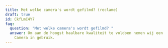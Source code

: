 ```yaml
---
title: Met welke camera's wordt gefilmd? (reclame)
draft: true
id: CkfLmC4Y7
faq:
  question: "Met welke camera's wordt gefilmd? "
  answer: Om aan de hoogst haalbare kwaliteit te voldoen nemen wij een Sony 4K
    Camera in gebruik.
---
```

